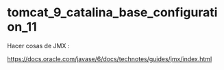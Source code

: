 # tomcat_9_catalina_base_configuration_11

Hacer cosas de JMX :

https://docs.oracle.com/javase/6/docs/technotes/guides/jmx/index.html
